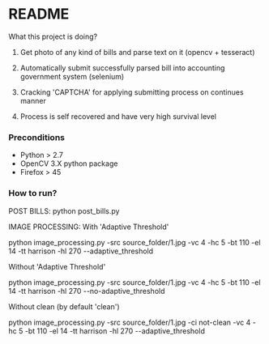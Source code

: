 # README #

What this project is doing?

1. Get photo of any kind of bills and parse text on it 
(opencv + tesseract)

2. Automatically submit successfully parsed bill into 
accounting government system
(selenium)

3. Cracking 'CAPTCHA' for applying submitting process on continues manner

4. Process is self recovered and have very high survival level


### Preconditions ###

* Python > 2.7 
* OpenCV 3.X python package
* Firefox > 45

### How to run? ###
POST BILLS:
python post_bills.py

IMAGE PROCESSING:
With  'Adaptive Threshold'

python image_processing.py -src source_folder/1.jpg -vc 4 -hc 5 -bt 110 -el 14 -tt harrison -hl 270 --adaptive_threshold

Without 'Adaptive Threshold'

python image_processing.py -src source_folder/1.jpg -vc 4 -hc 5 -bt 110 -el 14 -tt harrison -hl 270 --no-adaptive_threshold

Without clean (by default 'clean')

python image_processing.py -src source_folder/1.jpg -ci not-clean -vc 4 -hc 5 -bt 110 -el 14 -tt harrison -hl 270 --adaptive_threshold

